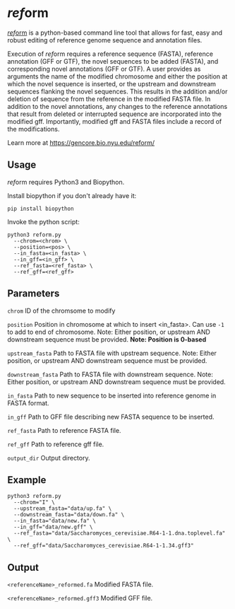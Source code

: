 # <i>ref</i>orm

[*ref*orm](https://gencore.bio.nyu.edu/reform/) is a python-based command line tool that allows for fast, easy and robust editing of reference genome sequence and annotation files.

Execution of *ref*orm requires a reference sequence (FASTA), reference annotation (GFF or GTF), the novel sequences to be added (FASTA), and corresponding novel annotations (GFF or GTF). A user provides as arguments the name of the modified chromosome and either the position at which the novel sequence is inserted, or the upstream and downstream sequences flanking the novel sequences. This results in the addition and/or deletion of sequence from the reference in the modified FASTA file. In addition to the novel annotations, any changes to the reference annotations that result from deleted or interrupted sequence are incorporated into the modified gff.  Importantly, modified gff and FASTA files include a record of the modifications.

Learn more at https://gencore.bio.nyu.edu/reform/

## Usage

*ref*orm requires Python3 and Biopython. 

Install biopython if you don't already have it:

`pip install biopython`

Invoke the python script:

```
python3 reform.py 
  --chrom=<chrom> \
  --position=<pos> \ 
  --in_fasta=<in_fasta> \
  --in_gff=<in_gff> \
  --ref_fasta=<ref_fasta> \
  --ref_gff=<ref_gff>
```

## Parameters

`chrom` ID of the chromsome to modify

`position` Position in chromosome at which to insert <in_fasta>. Can use `-1` to add to end of chromosome. Note: Either position, or upstream AND downstream sequence must be provided. **Note: Position is 0-based**

`upstream_fasta` Path to FASTA file with upstream sequence. Note: Either position, or upstream AND downstream sequence must be provided.

`downstream_fasta` Path to FASTA file with downstream sequence. Note: Either position, or upstream AND downstream sequence must be provided.

`in_fasta` Path to new sequence to be inserted into reference genome in FASTA format.

`in_gff` Path to GFF file describing new FASTA sequence to be inserted.

`ref_fasta` Path to reference FASTA file.

`ref_gff` Path to reference gff file.

`output_dir` Output directory.

## Example

```
python3 reform.py 
  --chrom="I" \
  --upstream_fasta="data/up.fa" \
  --downstream_fasta="data/down.fa" \
  --in_fasta="data/new.fa" \
  --in_gff="data/new.gff" \
  --ref_fasta="data/Saccharomyces_cerevisiae.R64-1-1.dna.toplevel.fa" \
  --ref_gff="data/Saccharomyces_cerevisiae.R64-1-1.34.gff3"
```

## Output

`<referenceName>_reformed.fa` Modified FASTA file.

`<referenceName>_reformed.gff3` Modified GFF file.

